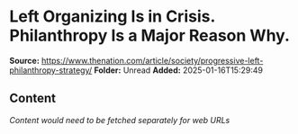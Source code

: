 # Left Organizing Is in Crisis. Philanthropy Is a Major Reason Why.

**Source:** https://www.thenation.com/article/society/progressive-left-philanthropy-strategy/
**Folder:** Unread
**Added:** 2025-01-16T15:29:49




## Content
*Content would need to be fetched separately for web URLs*
